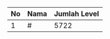 | No | Nama            | Jumlah Level |
|----|-----------------|--------------|
| 1  | #    |    5722        |
